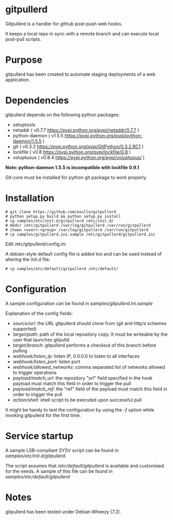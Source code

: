 # gitpullerd

Gitpullerd is a handler for github post-push web hooks.

It keeps a local repo in sync with a remote branch and can execute local post-pull
scripts.

# Purpose

gitpullerd has been created to automate staging deployments of a web application.

# Dependencies

gitpullerd depends on the following python packages:

 * setuptools
 * netaddr ( v0.7.7 https://pypi.python.org/pypi/netaddr/0.7.7 )
 * python-daemon ( v1.5.5 https://pypi.python.org/pypi/python-daemon/1.5.5 )
 * git ( v0.3.2 https://pypi.python.org/pypi/GitPython/0.3.2.RC1 )
 * lockfile ( v0.8 https://pypi.python.org/pypi/lockfile/0.8 )
 * voluptuous ( v0.8.4 https://pypi.python.org/pypi/voluptuous/ )

__Note: python-daemon 1.5.5 is incompatible with lockfile 0.9.1__

Git-core must be installed for python git package to work properly.

# Installation

    # git clone https://github.com/oxullo/gitpullerd
    # python setup.py build && python setup.py install
    # cp samples/etc/init.d/gitpullerd /etc/init.d/
    # mkdir /etc/gitpullerd /var/log/gitpullerd /var/run/gitpullerd
    # chown <user>:<group> /var/log/gitpullerd /var/run/gitpullerd
    # cp samples/gitpullerd.ini.sample /etc/gitpullerd/gitpullerd.ini

Edit /etc/gitpullerd/config.ini

A debian-style default config file is added too and can be used instead of altering the init.d file:

    # cp samples/etc/default/gitpullerd /etc/default/

# Configuration

A sample configuration can be found in _samples/gitpullerd.ini.sample_

Explanation of the config fields:

 * _source/url_: the URL gitpullerd should clone from (git and http/s schemes supported)
 * _target/path_: path of the local repository copy. It must be writeable by the user that
 launches gitpulld
 * _target/branch_: gitpullerd performs a checkout of this branch before pulling
 * _webhook/listen_ip_: listen IP, 0.0.0.0 to listen to all interfaces
 * _webhook/listen_port_: listen port
 * _webhook/allowed_networks_: comma separated list of networks allowed to trigger operations
 * _payload/match_url_: the repository "url" field specified in the hook payload must
 match this field in order to trigger the pull
 * _payload/match_ref_: the "ref" field of the payload must match this field in order to
 trigger the pull
 * _action/shell_: shell script to be executed upon successful pull

It might be handy to test the configuration by using the _-f_ option while invoking
gitpullerd for the first time.

# Service startup

A sample LSB-compliant SYSV script can be found in _samples/etc/init.d/gitpullerd_.

The script assumes that _/etc/default/gitpullerd_ is available and customised for the
needs. A sample of this file can be found in _samples/etc/default/gitpullerd_

# Notes

gitpullerd has been tested under Debian Wheezy (7.2).
